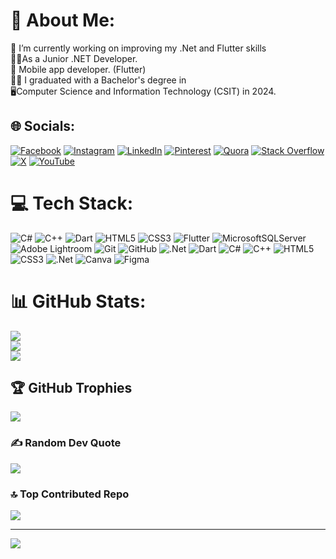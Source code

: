 # 💫 About Me:
🔭 I’m currently working on improving my .Net and Flutter skills<br>🧑‍💻As a Junior .NET Developer. <br>📱 Mobile app developer. (Flutter)<br>🧑‍🎓 I graduated with a Bachelor's degree in<br>🖥️Computer Science and Information Technology (CSIT) in 2024.<br>


## 🌐 Socials:
[![Facebook](https://img.shields.io/badge/Facebook-%231877F2.svg?logo=Facebook&logoColor=white)](https://facebook.com/https://facebook.com/sulav.sapkota.35https://facebook.com/sulav.sapkota.35) [![Instagram](https://img.shields.io/badge/Instagram-%23E4405F.svg?logo=Instagram&logoColor=white)](https://instagram.com/https://instagram.com/_.lushifer._) [![LinkedIn](https://img.shields.io/badge/LinkedIn-%230077B5.svg?logo=linkedin&logoColor=white)](https://linkedin.com/in/https://linkedin.com/in/sulav-sapkota-91948a246) [![Pinterest](https://img.shields.io/badge/Pinterest-%23E60023.svg?logo=Pinterest&logoColor=white)](https://pinterest.com/https://pinterest.com/sulavsapkota33) [![Quora](https://img.shields.io/badge/Quora-%23B92B27.svg?logo=Quora&logoColor=white)](https://quora.com/profile/https://quora.com/profile/Sulav-Sapkota-9) [![Stack Overflow](https://img.shields.io/badge/-Stackoverflow-FE7A16?logo=stack-overflow&logoColor=white)](https://stackoverflow.com/users/https://stackoverflow.com/users/sulav-sapkota) [![X](https://img.shields.io/badge/X-black.svg?logo=X&logoColor=white)](https://x.com/https://x.com/SulavSapkota007) [![YouTube](https://img.shields.io/badge/YouTube-%23FF0000.svg?logo=YouTube&logoColor=white)](https://youtube.com/@sulavsapkota235) 

# 💻 Tech Stack:
![C#](https://img.shields.io/badge/c%23-%23239120.svg?style=plastic&logo=csharp&logoColor=white) ![C++](https://img.shields.io/badge/c++-%2300599C.svg?style=plastic&logo=c%2B%2B&logoColor=white) ![Dart](https://img.shields.io/badge/dart-%230175C2.svg?style=plastic&logo=dart&logoColor=white) ![HTML5](https://img.shields.io/badge/html5-%23E34F26.svg?style=plastic&logo=html5&logoColor=white) ![CSS3](https://img.shields.io/badge/css3-%231572B6.svg?style=plastic&logo=css3&logoColor=white) ![Flutter](https://img.shields.io/badge/Flutter-%2302569B.svg?style=plastic&logo=Flutter&logoColor=white) ![MicrosoftSQLServer](https://img.shields.io/badge/Microsoft%20SQL%20Server-CC2927?style=plastic&logo=microsoft%20sql%20server&logoColor=white) ![Adobe Lightroom](https://img.shields.io/badge/Adobe%20Lightroom-31A8FF.svg?style=plastic&logo=Adobe%20Lightroom&logoColor=white) ![Git](https://img.shields.io/badge/git-%23F05033.svg?style=plastic&logo=git&logoColor=white) ![GitHub](https://img.shields.io/badge/github-%23121011.svg?style=plastic&logo=github&logoColor=white) ![.Net](https://img.shields.io/badge/.NET-5C2D91?style=plastic&logo=.net&logoColor=white) ![Dart](https://img.shields.io/badge/dart-%230175C2.svg?style=plastic&logo=dart&logoColor=white) ![C#](https://img.shields.io/badge/c%23-%23239120.svg?style=plastic&logo=csharp&logoColor=white) ![C++](https://img.shields.io/badge/c++-%2300599C.svg?style=plastic&logo=c%2B%2B&logoColor=white) ![HTML5](https://img.shields.io/badge/html5-%23E34F26.svg?style=plastic&logo=html5&logoColor=white) ![CSS3](https://img.shields.io/badge/css3-%231572B6.svg?style=plastic&logo=css3&logoColor=white) ![.Net](https://img.shields.io/badge/.NET-5C2D91?style=plastic&logo=.net&logoColor=white) ![Canva](https://img.shields.io/badge/Canva-%2300C4CC.svg?style=plastic&logo=Canva&logoColor=white) ![Figma](https://img.shields.io/badge/figma-%23F24E1E.svg?style=plastic&logo=figma&logoColor=white)
# 📊 GitHub Stats:
![](https://github-readme-stats.vercel.app/api?username=Sapkotasulav&theme=radical&hide_border=false&include_all_commits=true&count_private=false)<br/>
![](https://github-readme-streak-stats.herokuapp.com/?user=Sapkotasulav&theme=radical&hide_border=false)<br/>
![](https://github-readme-stats.vercel.app/api/top-langs/?username=Sapkotasulav&theme=radical&hide_border=false&include_all_commits=true&count_private=false&layout=compact)

## 🏆 GitHub Trophies
![](https://github-profile-trophy.vercel.app/?username=Sapkotasulav&theme=radical&no-frame=false&no-bg=true&margin-w=4)

### ✍️ Random Dev Quote
![](https://quotes-github-readme.vercel.app/api?type=horizontal&theme=tokyonight)

### 🔝 Top Contributed Repo
![](https://github-contributor-stats.vercel.app/api?username=Sapkotasulav&limit=5&theme=dark&combine_all_yearly_contributions=true)

---
[![](https://visitcount.itsvg.in/api?id=Sapkotasulav&icon=7&color=1)](https://visitcount.itsvg.in)

<!-- Proudly created with GPRM ( https://gprm.itsvg.in ) -->
